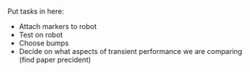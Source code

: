 Put tasks in here:
 - Attach markers to robot 
 - Test on robot
 - Choose bumps
 - Decide on what aspects of transient performance we are comparing (find paper precident)
